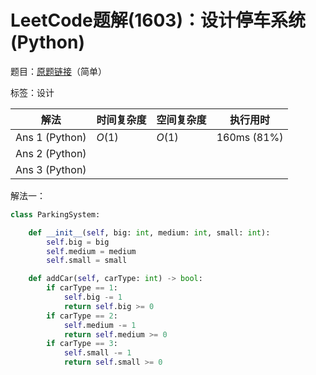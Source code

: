 # LeetCode题解(1603)：设计停车系统(Python)

题目：[原题链接](https://leetcode-cn.com/problems/design-parking-system/)（简单）

标签：设计

| 解法           | 时间复杂度 | 空间复杂度 | 执行用时    |
| -------------- | ---------- | ---------- | ----------- |
| Ans 1 (Python) | $O(1)$     | $O(1)$     | 160ms (81%) |
| Ans 2 (Python) |            |            |             |
| Ans 3 (Python) |            |            |             |

解法一：

```python
class ParkingSystem:

    def __init__(self, big: int, medium: int, small: int):
        self.big = big
        self.medium = medium
        self.small = small

    def addCar(self, carType: int) -> bool:
        if carType == 1:
            self.big -= 1
            return self.big >= 0
        if carType == 2:
            self.medium -= 1
            return self.medium >= 0
        if carType == 3:
            self.small -= 1
            return self.small >= 0
```